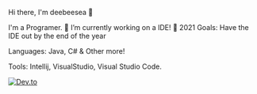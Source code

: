 Hi there, I'm deebeesea 👋

I'm a Programer.
🌋 I’m currently working on a IDE!
🥅 2021 Goals: Have the IDE out by the end of the year

Languages:
Java, C# & Other more!

Tools:
Intellij, VisualStudio, Visual Studio Code.

[![Dev.to](https://github-readme-stats.vercel.app/api/pin/?username=deebeesea1&repo=dev.to)](https://github.com/deebeesea1/dev.to)
